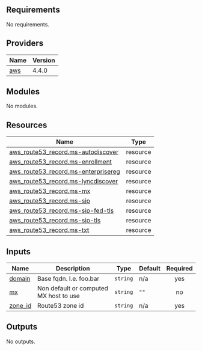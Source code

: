 <!-- prettier-ignore-start -->
<!-- markdownlint-disable -->
<!-- BEGINNING OF PRE-COMMIT-TERRAFORM DOCS HOOK -->
## Requirements

No requirements.

## Providers

| Name | Version |
|------|---------|
| <a name="provider_aws"></a> [aws](#provider\_aws) | 4.4.0 |

## Modules

No modules.

## Resources

| Name | Type |
|------|------|
| [aws_route53_record.ms-autodiscover](https://registry.terraform.io/providers/hashicorp/aws/latest/docs/resources/route53_record) | resource |
| [aws_route53_record.ms-enrollment](https://registry.terraform.io/providers/hashicorp/aws/latest/docs/resources/route53_record) | resource |
| [aws_route53_record.ms-enterprisereg](https://registry.terraform.io/providers/hashicorp/aws/latest/docs/resources/route53_record) | resource |
| [aws_route53_record.ms-lyncdiscover](https://registry.terraform.io/providers/hashicorp/aws/latest/docs/resources/route53_record) | resource |
| [aws_route53_record.ms-mx](https://registry.terraform.io/providers/hashicorp/aws/latest/docs/resources/route53_record) | resource |
| [aws_route53_record.ms-sip](https://registry.terraform.io/providers/hashicorp/aws/latest/docs/resources/route53_record) | resource |
| [aws_route53_record.ms-sip-fed-tls](https://registry.terraform.io/providers/hashicorp/aws/latest/docs/resources/route53_record) | resource |
| [aws_route53_record.ms-sip-tls](https://registry.terraform.io/providers/hashicorp/aws/latest/docs/resources/route53_record) | resource |
| [aws_route53_record.ms-txt](https://registry.terraform.io/providers/hashicorp/aws/latest/docs/resources/route53_record) | resource |

## Inputs

| Name | Description | Type | Default | Required |
|------|-------------|------|---------|:--------:|
| <a name="input_domain"></a> [domain](#input\_domain) | Base fqdn. I.e. foo.bar | `string` | n/a | yes |
| <a name="input_mx"></a> [mx](#input\_mx) | Non default or computed MX host to use | `string` | `""` | no |
| <a name="input_zone_id"></a> [zone\_id](#input\_zone\_id) | Route53 zone id | `string` | n/a | yes |

## Outputs

No outputs.
<!-- END OF PRE-COMMIT-TERRAFORM DOCS HOOK -->
<!-- markdownlint-disable -->
<!-- prettier-ignore-end -->
